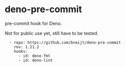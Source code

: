 # deno-pre-commit

pre-commit hook for Deno.

Not for public use yet, still have to be tested.

```
  - repo: https://github.com/bneijt/deno-pre-commit
    rev: 1.21.2
    hooks:
      - id: deno-fmt
      - id: deno-lint
```
